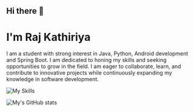 ## Hi there 👋

# I'm Raj Kathiriya
I am a student with strong interest in Java, Python, Android development and Spring Boot. I am dedicated to honing my skills and seeking opportunities to grow in the field. I am eager to collaborate, learn, and contribute to innovative projects while continuously expanding my knowledge in software development.

![My Skills](https://skillicons.dev/icons?i=java,python,spring-boot)

![My's GitHub stats](https://github-readme-stats.vercel.app/api?username=RajKathiriya066&show_icons=true&theme=transparent)
